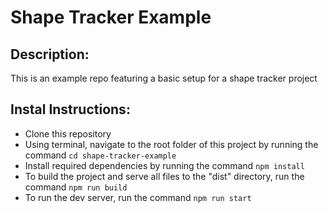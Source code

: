 # Shape Tracker Example

## Description:

This is an example repo featuring a basic setup for a shape tracker project

## Instal Instructions:

- Clone this repository
- Using terminal, navigate to the root folder of this project by running the command `cd shape-tracker-example`
- Install required dependencies by running the command `npm install`
- To build the project and serve all files to the "dist" directory, run the command `npm run build`
- To run the dev server, run the command `npm run start`
